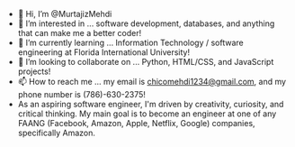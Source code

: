 - 👋 Hi, I’m @MurtajizMehdi
- 👀 I’m interested in ... software development, databases, and anything that can make me a better coder!
- 🌱 I’m currently learning ... Information Technology / software engineering at Florida International University!
- 💞️ I’m looking to collaborate on ... Python, HTML/CSS, and JavaScript projects!
- 📫 How to reach me ... my email is chicomehdi1234@gmail.com, and my phone number is (786)-630-2375!
- As an aspiring software engineer, I'm driven by creativity, curiosity, and critical thinking. My main goal is to become an engineer at one of any FAANG (Facebook, Amazon, Apple, Netflix, Google) companies, specifically Amazon. 

<!---
MurtajizMehdi/MurtajizMehdi is a ✨ special ✨ repository because its `README.md` (this file) appears on your GitHub profile.
You can click the Preview link to take a look at your changes.
--->
